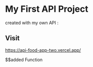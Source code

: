 # My First API Project
created with my own API :
## Visit 
https://api-food-app-two.vercel.app/

$$added Function 
